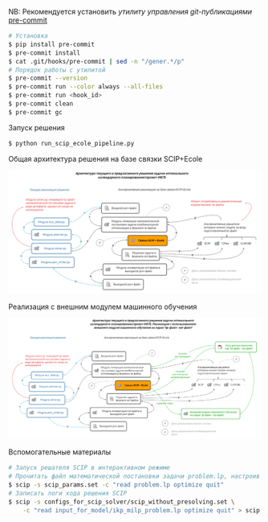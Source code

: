 NB: Рекомендуется установить _утилиту управления git-публикациями_ [pre-commit](https://pre-commit.com)
```bash
# Установка
$ pip install pre-commit
$ pre-commit install
$ cat .git/hooks/pre-commit | sed -n "/gener.*/p"
# Порядок работы с утилитой
$ pre-commit --version
$ pre-commit run --color always --all-files
$ pre-commit run <hook_id>
$ pre-commit clean
$ pre-commit gc
```

Запуск решения
```bash
$ python run_scip_ecole_pipeline.py
```

Общая архитектура решения на базе связки SCIP+Ecole

![image_info](./scip_ecole_model/documentation/prospects_ML_algorithms_for_MILP/figures/architec_scip_ecole.PNG)

Реализация с внешним модулем машинного обучения

![image_info](./scip_ecole_model/documentation/prospects_ML_algorithms_for_MILP/figures/architec_scip_ecole_ml.PNG)

Вспомогательные материалы
```bash
# Запуск решателя SCIP в интерактивном режиме
# Прочитать файл математической постановки задачи problem.lp, настроив сессию с помощью scip_params.set
$ scip -s scip_params.set -c "read problem.lp optimize quit"
# Записать логи хода решения SCIP
$ scip -s configs_for_scip_solver/scip_without_presolving.set \
    -c "read input_for_model/ikp_milp_problem.lp optimize quit" > scip.log
```
